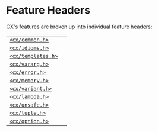 # Feature Headers
CX's features are broken up into individual feature headers:

| | |
| :- | :- |
| [`<cx/common.h>`](./cx_common_h.md) | |
| [`<cx/idioms.h>`](./cx_idioms_h.md) | |
| [`<cx/templates.h>`](./cx_templates_h.md) | |
| [`<cx/vararg.h>`](./cx_vararg_h.md) | |
| [`<cx/error.h>`](./cx_error_h.md) | |
| [`<cx/memory.h>`](./cx_memory_h.md) | |
| [`<cx/variant.h>`](./cx_variant_h.md) | |
| [`<cx/lambda.h>`](./cx_lambda_h.md) | |
| [`<cx/unsafe.h>`](./cx_unsafe_h.md) | |
| [`<cx/tuple.h>`](./cx_tuple_h.md) | |
| [`<cx/option.h>`](./cx_option_h.md) | |

